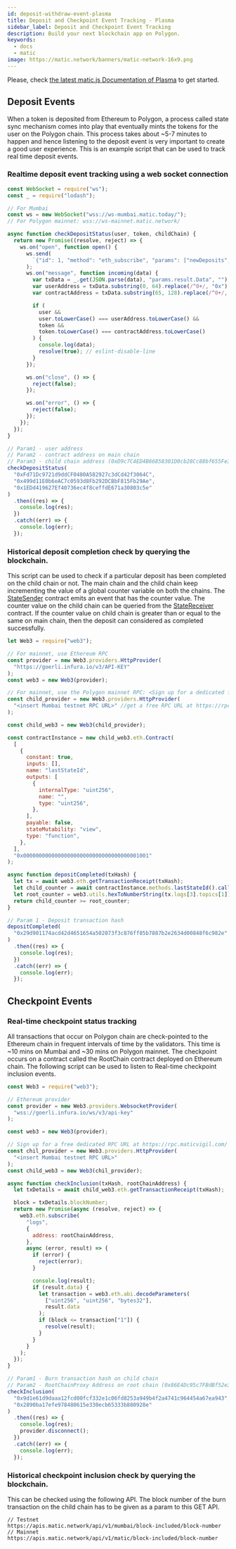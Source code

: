 ```yaml
---
id: deposit-withdraw-event-plasma
title: Deposit and Checkpoint Event Tracking - Plasma
sidebar_label: Deposit and Checkpoint Event Tracking
description: Build your next blockchain app on Polygon.
keywords:
  - docs
  - matic
image: https://matic.network/banners/matic-network-16x9.png
---
```


Please, check [the latest matic.js Documentation of Plasma](https://maticnetwork.github.io/matic.js/docs/plasma/) to get started.

## Deposit Events

When a token is deposited from Ethereum to Polygon, a process called state sync mechanism comes into play that eventually mints the tokens for the user on the Polygon chain. This process takes about ~5-7 minutes to happen and hence listening to the deposit event is very important to create a good user experience. This is an example script that can be used to track real time deposit events.

### Realtime deposit event tracking using a web socket connection

```jsx
const WebSocket = require("ws");
const _ = require("lodash");

// For Mumbai
const ws = new WebSocket("wss://ws-mumbai.matic.today/");
// For Polygon mainnet: wss://ws-mainnet.matic.network/

async function checkDepositStatus(user, token, childChain) {
  return new Promise((resolve, reject) => {
    ws.on("open", function open() {
      ws.send(
        `{"id": 1, "method": "eth_subscribe", "params": ["newDeposits", {"Contract": "${childChain}"}]}`
      );
      ws.on("message", function incoming(data) {
        var txData = _.get(JSON.parse(data), "params.result.Data", "");
        var userAddress = txData.substring(0, 64).replace(/^0+/, "0x");
        var contractAddress = txData.substring(65, 128).replace(/^0+/, "0x");

        if (
          user &&
          user.toLowerCase() === userAddress.toLowerCase() &&
          token &&
          token.toLowerCase() === contractAddress.toLowerCase()
        ) {
          console.log(data);
          resolve(true); // eslint-disable-line
        }
      });

      ws.on("close", () => {
        reject(false);
      });

      ws.on("error", () => {
        reject(false);
      });
    });
  });
}

// Param1 - user address
// Param2 - contract address on main chain
// Param3 - child chain address (0xD9c7C4ED4B66858301D0cb28Cc88bf655Fe34861 for mainnet)
checkDepositStatus(
  "0xFd71Dc9721d9ddCF0480A582927c3dCd42f3064C",
  "0x499d11E0b6eAC7c0593d8Fb292DCBbF815Fb29Ae",
  "0x1EDd419627Ef40736ec4f8ceffdE671a30803c5e"
)
  .then((res) => {
    console.log(res);
  })
  .catch((err) => {
    console.log(err);
  });
```

### Historical deposit completion check by querying the blockchain.

This script can be used to check if a particular deposit has been completed on the child chain or not. The main chain and the child chain keep incrementing the value of a global counter variable on both the chains. The [StateSender](https://github.com/maticnetwork/contracts/blob/develop/contracts/root/stateSyncer/StateSender.sol#L38) contract emits an event that has the counter value. The counter value on the child chain can be queried from the [StateReceiver](https://github.com/maticnetwork/genesis-contracts/blob/master/contracts/StateReceiver.sol#L12) contract. If the counter value on child chain is greater than or equal to the same on main chain, then the deposit can considered as completed successfully.

```js
let Web3 = require("web3");

// For mainnet, use Ethereum RPC
const provider = new Web3.providers.HttpProvider(
  "https://goerli.infura.io/v3/API-KEY"
);
const web3 = new Web3(provider);

// For mainnet, use the Polygon mainnet RPC: <Sign up for a dedicated free RPC URL at https://rpc.maticvigil.com/ or other hosted node providers.>
const child_provider = new Web3.providers.HttpProvider(
  "<insert Mumbai testnet RPC URL>" //get a free RPC URL at https://rpc.maticvigil.com/ or other hosted node providers.
);

const child_web3 = new Web3(child_provider);

const contractInstance = new child_web3.eth.Contract(
  [
    {
      constant: true,
      inputs: [],
      name: "lastStateId",
      outputs: [
        {
          internalType: "uint256",
          name: "",
          type: "uint256",
        },
      ],
      payable: false,
      stateMutability: "view",
      type: "function",
    },
  ],
  "0x0000000000000000000000000000000000001001"
);

async function depositCompleted(txHash) {
  let tx = await web3.eth.getTransactionReceipt(txHash);
  let child_counter = await contractInstance.methods.lastStateId().call();
  let root_counter = web3.utils.hexToNumberString(tx.logs[3].topics[1]);
  return child_counter >= root_counter;
}

// Param 1 - Deposit transaction hash
depositCompleted(
  "0x29d901174acd42d4651654a502073f3c876ff85b7887b2e2634d00848f6c982e"
)
  .then((res) => {
    console.log(res);
  })
  .catch((err) => {
    console.log(err);
  });
```

## Checkpoint Events

### Real-time checkpoint status tracking

All transactions that occur on Polygon chain are check-pointed to the Ethereum chain in frequent intervals of time by the validators. This time is ~10 mins on Mumbai and ~30 mins on Polygon mainnet. The checkpoint occurs on a contract called the RootChain contract deployed on Ethereum chain. The following script can be used to listen to Real-time checkpoint inclusion events.

```jsx
const Web3 = require("web3");

// Ethereum provider
const provider = new Web3.providers.WebsocketProvider(
  "wss://goerli.infura.io/ws/v3/api-key"
);

const web3 = new Web3(provider);

// Sign up for a free dedicated RPC URL at https://rpc.maticvigil.com/ or other hosted node providers.
const chil_provider = new Web3.providers.HttpProvider(
  "<insert Mumbai testnet RPC URL>"
);
const child_web3 = new Web3(chil_provider);

async function checkInclusion(txHash, rootChainAddress) {
  let txDetails = await child_web3.eth.getTransactionReceipt(txHash);

  block = txDetails.blockNumber;
  return new Promise(async (resolve, reject) => {
    web3.eth.subscribe(
      "logs",
      {
        address: rootChainAddress,
      },
      async (error, result) => {
        if (error) {
          reject(error);
        }

        console.log(result);
        if (result.data) {
          let transaction = web3.eth.abi.decodeParameters(
            ["uint256", "uint256", "bytes32"],
            result.data
          );
          if (block <= transaction["1"]) {
            resolve(result);
          }
        }
      }
    );
  });
}

// Param1 - Burn transaction hash on child chain
// Param2 - RootChainProxy Address on root chain (0x86E4Dc95c7FBdBf52e33D563BbDB00823894C287 for mainnet)
checkInclusion(
  "0x9d1e61d9daaa12fcd00fcf332e1c06fd8253a949b4f2a4741c964454a67ea943",
  "0x2890ba17efe978480615e330ecb65333b880928e"
)
  .then((res) => {
    console.log(res);
    provider.disconnect();
  })
  .catch((err) => {
    console.log(err);
  });
```

### Historical checkpoint inclusion check by querying the blockchain.

This can be checked using the following API. The block number of the burn transaction on the child chain has to be given as a param to this GET API.

```
// Testnet
https://apis.matic.network/api/v1/mumbai/block-included/block-number
// Mainnet
https://apis.matic.network/api/v1/matic/block-included/block-number
```
